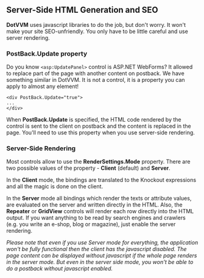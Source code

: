 ## Server-Side HTML Generation and SEO

**DotVVM** uses javascript libraries to do the job, but don't worry. It won't make your site SEO-unfriendly.
You only have to be little careful and use server rendering.

### PostBack.Update property
Do you know `<asp:UpdatePanel>` control is ASP.NET WebForms? It allowed to replace part of the page with another content on postback. 
We have something similar in DotVVM. It is not a control, it is a property you can apply to almost any element!

```DOTHTML
<div PostBack.Update="true">
...
</div>
```

When **PostBack.Update** is specified, the HTML code rendered by the control is sent to the client on postback and the content is 
replaced in the page. You'll need to use this property when you use server-side rendering.


### Server-Side Rendering
Most controls allow to use the **RenderSettings.Mode** property. There are two possible values of the property - **Client** (default) and **Server**.

In the **Client** mode, the bindings are translated to the Knockout expressions and all the magic is done on the client.

In the **Server** mode all bindings which render the texts or attribute values, are evaluated on the server and written directly in the HTML.
Also, the **Repeater** or **GridView** controls will render each row directly into the HTML output.
If you want anything to be read by search engines and crawlers (e.g. you write an e-shop, blog or magazine), just enable the server rendering.


_Please note that even if you use Server mode for everything, the application won't be fully functional then the client has the javascript disabled. 
The page content can be displayed without javascript if the whole page renders in the server mode. But even in the server side mode, you won't be 
able to do a postback without javascript enabled._

